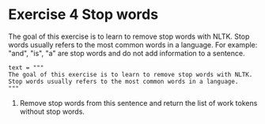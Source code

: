 # Exercise 4 Stop words

The goal of this exercise is to learn to remove stop words with NLTK.  Stop words usually refers to the most common words in a language. For example: "and", "is", "a" are stop words and do not add information to a sentence. 

```
text = """
The goal of this exercise is to learn to remove stop words with NLTK.  Stop words usually refers to the most common words in a language.
"""
```
1. Remove stop words from this sentence and return the list of work tokens without stop words. 